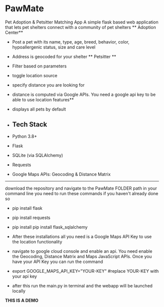 # PawMate
Pet Adoption & Petsitter Matching App
A simple flask based web application that lets pet shelters connect with a community of pet shelters
** Adoption Center**
- Post a pet with its name, type, age, breed, behavior, color, hypoallergenic status, size and care level
- Address is geocoded for your shelter
** Petsitter **
- Filter based on parameters
- toggle location source
- specify distance you are looking for
- distance is computed via Google APIs. You need a google api key to be able to use location features**
- displays all pets by default

- ## Tech Stack

- Python 3.8+  
- Flask  
- SQLite (via SQLAlchemy)  
- Requests  
- Google Maps APIs: Geocoding & Distance Matrix  

---

download the repository and navigate to the PawMate FOLDER path in your command line
you need to run these commands if you haven't already done so
- pip install flask
- pip install requests
- pip install pip install flask_sqlalchemy

- After these installations all you need is a Google Maps API Key to use the location functionality
- navigate to google cloud console and enable an api. You need enable the Geocoding, Distance Matrix and Maps JavaScript APIs. Once you have your API Key you can run the command
- export GOOGLE_MAPS_API_KEY="YOUR-KEY" #replace YOUR-KEY with your api key
- after this run the main.py in terminal and the webapp will be launched locally

**THIS IS A DEMO**

